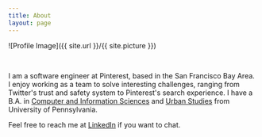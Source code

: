 ```yaml
---
title: About
layout: page
---
```

![Profile Image]({{ site.url }}/{{ site.picture }})

<p style="padding-top:30px;">
I am a software engineer at Pinterest, based in the San Francisco Bay Area. I enjoy working as a team to solve interesting challenges, ranging from Twitter's trust and safety system to Pinterest's search experience. I have a B.A. in <a href="http://www.cis.upenn.edu/index.php">Computer and Information Sciences</a> and <a href="https://www.sas.upenn.edu/urban/">Urban Studies</a> from University of Pennsylvania. 

Feel free to reach me at <a href="linkedin.com/soyoungprk">LinkedIn</a> if you want to chat. 
</p>
